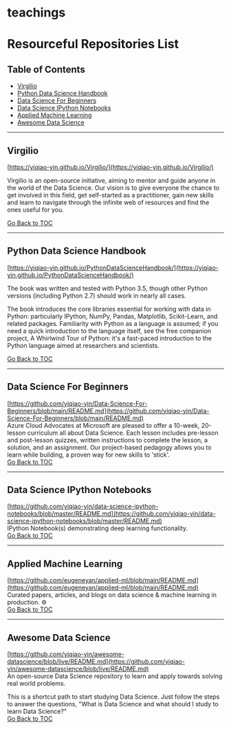 # teachings

# Resourceful Repositories List

## Table of Contents
- [Virgilio](#virgilio)
- [Python Data Science Handbook](#python-data-science-handbook)
- [Data Science For Beginners](#data-science-for-beginners)
- [Data Science IPython Notebooks](#data-science-ipython-notebooks)
- [Applied Machine Learning](#applied-machine-learning)
- [Awesome Data Science](#awesome-data-science)

---

## Virgilio
[https://yiqiao-yin.github.io/Virgilio/](https://yiqiao-yin.github.io/Virgilio/)

Virgilio is an open-source initiative, aiming to mentor and guide anyone in the world of the Data Science. Our vision is to give everyone the chance to get involved in this field, get self-started as a practitioner, gain new skills and learn to navigate through the infinite web of resources and find the ones useful for you.

[Go Back to TOC](#table-of-contents)

---

## Python Data Science Handbook
[https://yiqiao-yin.github.io/PythonDataScienceHandbook/](https://yiqiao-yin.github.io/PythonDataScienceHandbook/)

The book was written and tested with Python 3.5, though other Python versions (including Python 2.7) should work in nearly all cases.

The book introduces the core libraries essential for working with data in Python: particularly IPython, NumPy, Pandas, Matplotlib, Scikit-Learn, and related packages. Familiarity with Python as a language is assumed; if you need a quick introduction to the language itself, see the free companion project, A Whirlwind Tour of Python: it's a fast-paced introduction to the Python language aimed at researchers and scientists.

[Go Back to TOC](#table-of-contents)

---

## Data Science For Beginners
[https://github.com/yiqiao-yin/Data-Science-For-Beginners/blob/main/README.md](https://github.com/yiqiao-yin/Data-Science-For-Beginners/blob/main/README.md)  
Azure Cloud Advocates at Microsoft are pleased to offer a 10-week, 20-lesson curriculum all about Data Science. Each lesson includes pre-lesson and post-lesson quizzes, written instructions to complete the lesson, a solution, and an assignment. Our project-based pedagogy allows you to learn while building, a proven way for new skills to 'stick'.  
[Go Back to TOC](#table-of-contents)

---

## Data Science IPython Notebooks
[https://github.com/yiqiao-yin/data-science-ipython-notebooks/blob/master/README.md](https://github.com/yiqiao-yin/data-science-ipython-notebooks/blob/master/README.md)  
IPython Notebook(s) demonstrating deep learning functionality.  
[Go Back to TOC](#table-of-contents)

---

## Applied Machine Learning
[https://github.com/eugeneyan/applied-ml/blob/main/README.md](https://github.com/eugeneyan/applied-ml/blob/main/README.md)  
Curated papers, articles, and blogs on data science & machine learning in production. ⚙️  
[Go Back to TOC](#table-of-contents)

---

## Awesome Data Science
[https://github.com/yiqiao-yin/awesome-datascience/blob/live/README.md](https://github.com/yiqiao-yin/awesome-datascience/blob/live/README.md)  
An open-source Data Science repository to learn and apply towards solving real world problems.

This is a shortcut path to start studying Data Science. Just follow the steps to answer the questions, "What is Data Science and what should I study to learn Data Science?"  
[Go Back to TOC](#table-of-contents)

